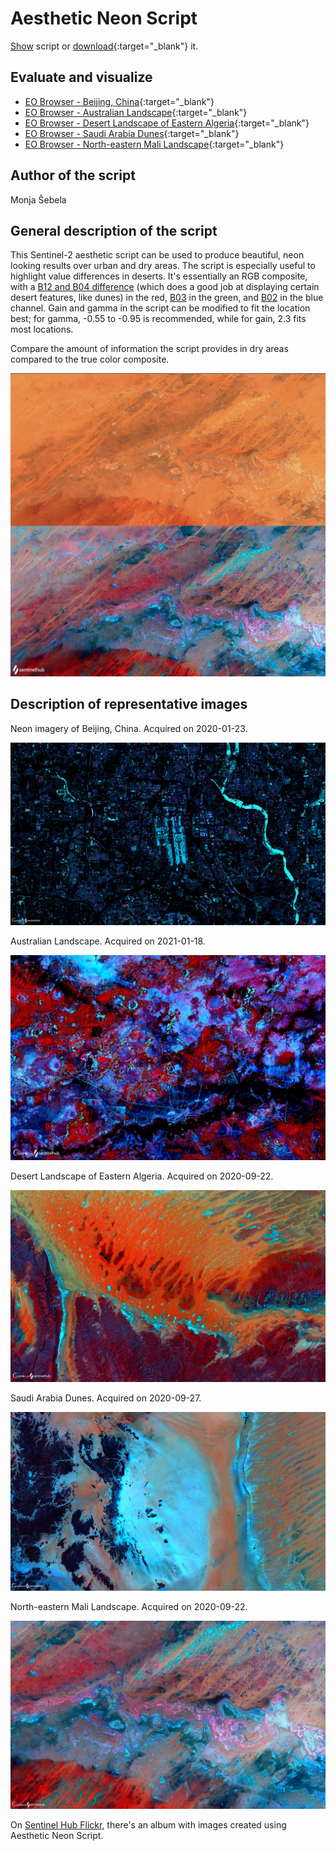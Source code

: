 # Aesthetic Neon Script

<a href="#" id='togglescript'>Show</a> script or [download](script.js){:target="_blank"} it.
<div id='script_view' style="display:none">
{% highlight javascript %}
      {% include_relative script.js %}
{% endhighlight %}
</div>

## Evaluate and visualize   
 - [EO Browser - Beijing, China](https://sentinelshare.page.link/dMD4){:target="_blank"} 
 - [EO Browser - Australian Landscape](https://sentinelshare.page.link/jjMp){:target="_blank"} 
 - [EO Browser - Desert Landscape of Eastern Algeria](https://sentinelshare.page.link/WecN){:target="_blank"}
 - [EO Browser - Saudi Arabia Dunes](https://sentinelshare.page.link/Saqv){:target="_blank"}  
 - [EO Browser - North-eastern Mali Landscape](https://sentinelshare.page.link/ifyM){:target="_blank"} 

## Author of the script

Monja Šebela
 
## General description of the script

This Sentinel-2 aesthetic script can be used to produce beautiful, neon looking results over urban and dry areas. The script is especially useful to highlight value differences in deserts. It's essentially an RGB composite, with a [B12 and B04 difference](https://sentinelshare.page.link/1iRd) (which does a good job at displaying certain desert features, like dunes) in the red, [B03](https://sentinelshare.page.link/ya4N) in the green, and [B02](https://sentinelshare.page.link/nu97) in the blue channel. Gain and gamma in the script can be modified to fit the location best; for gamma, -0.55 to -0.95 is recommended, while for gain, 2.3 fits most locations.

Compare the amount of information the script provides in dry areas compared to the true color composite. 

![Neon Script Comparison](fig/fig5.png)

## Description of representative images

Neon imagery of Beijing, China. Acquired on 2020-01-23. 

![Beijing Neon](fig/fig1.jpg)

Australian Landscape. Acquired on 2021-01-18. 

![Australian Neon](fig/fig2.jpg)

Desert Landscape of Eastern Algeria. Acquired on 2020-09-22. 

![Algeria Neon](fig/fig3.jpg)

Saudi Arabia Dunes. Acquired on 2020-09-27. 

![Algeria Neon](fig/fig6.jpg)

North-eastern Mali Landscape. Acquired on 2020-09-22. 

![Mali Neon](fig/fig4.jpg)

On [Sentinel Hub Flickr](https://www.flickr.com/photos/sentinelhub/albums/72157717397821836), there's an album with images created using Aesthetic Neon Script. 



